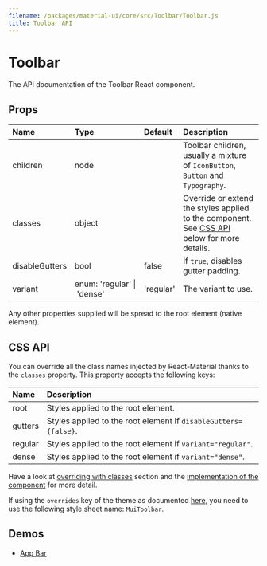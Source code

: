 ```yaml
---
filename: /packages/material-ui/core/src/Toolbar/Toolbar.js
title: Toolbar API
---
```


<!--- This documentation is automatically generated, do not try to edit it. -->

# Toolbar

<p class="description">The API documentation of the Toolbar React component.</p>



## Props

| Name | Type | Default | Description |
|:-----|:-----|:--------|:------------|
| <span class="prop-name">children</span> | <span class="prop-type">node |   | Toolbar children, usually a mixture of `IconButton`, `Button` and `Typography`. |
| <span class="prop-name">classes</span> | <span class="prop-type">object |   | Override or extend the styles applied to the component. See [CSS API](#css-api) below for more details. |
| <span class="prop-name">disableGutters</span> | <span class="prop-type">bool | <span class="prop-default">false</span> | If `true`, disables gutter padding. |
| <span class="prop-name">variant</span> | <span class="prop-type">enum:&nbsp;'regular'&nbsp;&#124;<br>&nbsp;'dense'<br> | <span class="prop-default">'regular'</span> | The variant to use. |

Any other properties supplied will be spread to the root element (native element).

## CSS API

You can override all the class names injected by React-Material thanks to the `classes` property.
This property accepts the following keys:


| Name | Description |
|:-----|:------------|
| <span class="prop-name">root</span> | Styles applied to the root element.
| <span class="prop-name">gutters</span> | Styles applied to the root element if `disableGutters={false}`.
| <span class="prop-name">regular</span> | Styles applied to the root element if `variant="regular"`.
| <span class="prop-name">dense</span> | Styles applied to the root element if `variant="dense"`.

Have a look at [overriding with classes](/customization/overrides#overriding-with-classes) section
and the [implementation of the component](https://github.com/6thquake/react-material/tree/develop/packages/material-ui/core/src/Toolbar/Toolbar.js)
for more detail.

If using the `overrides` key of the theme as documented
[here](/customization/themes#customizing-all-instances-of-a-component-type),
you need to use the following style sheet name: `MuiToolbar`.

## Demos

- [App Bar](/demos/app-bar)

